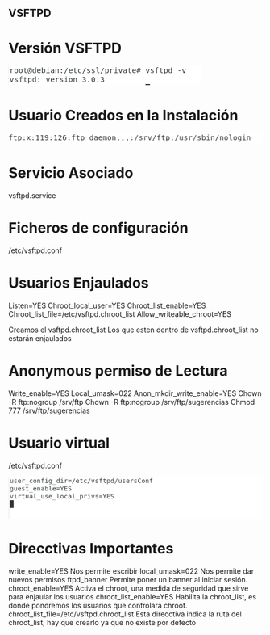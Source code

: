 ## VSFTPD

# Versión VSFTPD

![1](./imagenes/1.PNG  "1")

# Usuario Creados en la Instalación

![2](./imagenes/2.PNG  "2")

# Servicio Asociado

vsftpd.service

# Ficheros de configuración

/etc/vsftpd.conf

# Usuarios Enjaulados

Listen=YES
Chroot_local_user=YES
Chroot_list_enable=YES
Chroot_list_file=/etc/vsftpd.chroot_list
Allow_writeable_chroot=YES

Creamos el vsftpd.chroot_list
Los que esten dentro de vsftpd.chroot_list no estarán enjaulados

# Anonymous permiso de Lectura

Write_enable=YES
Local_umask=022
Anon_mkdir_write_enable=YES
Chown -R ftp:nogroup /srv/ftp
Chown -R ftp:nogroup /srv/ftp/sugerencias
Chmod 777 /srv/ftp/sugerencias

# Usuario virtual
/etc/vsftpd.conf

![3](./imagenes/virtual.png  "3")

# Direcctivas Importantes

write_enable=YES Nos permite escribir
local_umask=022 Nos permite dar nuevos permisos
ftpd_banner Permite poner un banner al iniciar sesión.
chroot_enable=YES Activa el chroot, una medida de seguridad que sirve para enjaular los usuarios
chroot_list_enable=YES Habilita la chroot_list, es donde pondremos los usuarios que controlara chroot.
chroot_list_file=/etc/vsftpd.chroot_list Esta direcctiva indica la ruta del chroot_list, hay que crearlo ya que no existe por defecto
